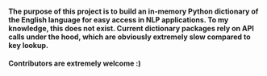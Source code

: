 #### The purpose of this project is to build an in-memory Python dictionary of the English language for easy access in NLP applications. To my knowledge, this does not exist. Current dictionary packages rely on API calls under the hood, which are obviously extremely slow compared to key lookup.

#### Contributors are extremely welcome :)
